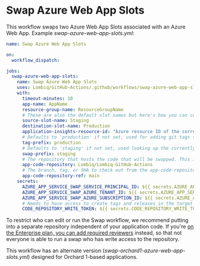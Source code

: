 # Swap Azure Web App Slots

This workflow swaps two Azure Web App Slots associated with an Azure Web App. Example _swap-azure-web-app-slots.yml_:

```yaml
name: Swap Azure Web App Slots

on:
  workflow_dispatch:

jobs:
  swap-azure-web-app-slots:
    name: Swap Azure Web App Slots
    uses: Lombiq/GitHub-Actions/.github/workflows/swap-azure-web-app-slots.yml@dev
    with:
      timeout-minutes: 10
      app-name: AppName
      resource-group-name: ResourceGroupName
      # These are also the default slot names but here's how you can configure them.
      source-slot-name: Staging
      destination-slot-name: Production
      application-insights-resource-id: "Azure resource ID of the corresponding AI resource"
      # Defaults to 'production' if not set, used for adding git tags to the deployed commit.
      tag-prefix: production
      # Defaults to 'staging' if not set, used looking up the currently deployed commit by tag.
      swap-prefix: staging
      # The repository that hosts the code that will be swapped. This is necessary for adding tags and releases.
      app-code-repository: Lombiq/Lombiq-GitHub-Actions
      # The branch, tag, or SHA to check out from the app-code-repository.
      app-code-repository-ref: main
    secrets:
      AZURE_APP_SERVICE_SWAP_SERVICE_PRINCIPAL_ID: ${{ secrets.AZURE_APP_SERVICE_SWAP_SERVICE_PRINCIPAL_ID }}
      AZURE_APP_SERVICE_SWAP_AZURE_TENANT_ID: ${{ secrets.AZURE_APP_SERVICE_SWAP_AZURE_TENANT_ID }}
      AZURE_APP_SERVICE_SWAP_AZURE_SUBSCRIPTION_ID: ${{ secrets.AZURE_APP_SERVICE_SWAP_AZURE_SUBSCRIPTION_ID }}
      # Needs to have access to create tags and releases in the target repository.
      CODE_REPOSITORY_WRITE_TOKEN: ${{ secrets.CODE_REPOSITORY_WRITE_TOKEN }}
```

To restrict who can edit or run the Swap workflow, we recommend putting into a separate repository independent of your application code. If you're [on the Enterprise plan, you can add required reviewers](https://github.com/orgs/community/discussions/26262) instead, so that not everyone is able to run a swap who has write access to the repository.

This workflow has an alternate version (_swap-orchard1-azure-web-app-slots.yml_) designed for Orchard 1-based applications.
